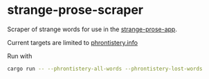 # strange-prose-scraper
Scraper of strange words for use in the [strange-prose-app](https://github.com/kai5263499/strange-prose-app).

Current targets are limited to [phrontistery.info](https://phrontistery.info/index.html)

Run with 

```bash
cargo run -- --phrontistery-all-words --phrontistery-lost-words
```